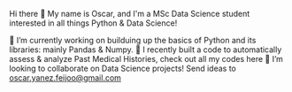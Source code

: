 Hi there 👋
My name is Oscar, and I'm a MSc Data Science student interested in all things Python & Data Science!

🔭 I’m currently working on builduing up the basics of Python and its libraries: mainly Pandas & Numpy.
🌱 I recently built a code to automatically assess & analyze Past Medical Histories, check out all my codes here
👯 I’m looking to collaborate on Data Science projects!
Send ideas to oscar.yanez.feijoo@gmail.com

